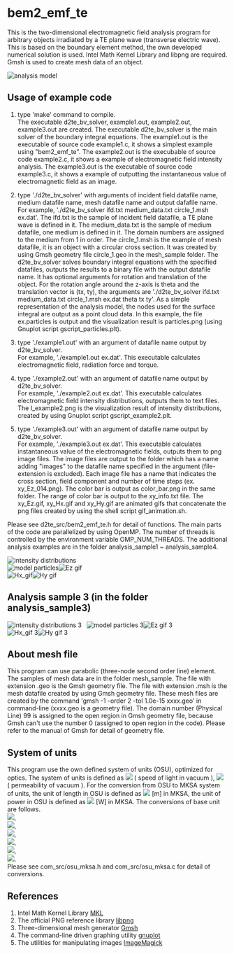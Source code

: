 # bem2_emf_te  

This is the two-dimensional electromagnetic field analysis program for arbitrary objects irradiated by a TE plane wave (transverse electric wave). 
This is based on the boundary element method, the own developed numerical solution is used.
Intel Math Kernel Library and libpng are required. 
Gmsh is used to create mesh data of an object.  

![analysis model](model_te.png "analysis model")  

## Usage of example code  

1. type 'make' command to compile.  
   The executable d2te_bv_solver, example1.out, example2.out, example3.out are created. 
   The executable d2te_bv_solver is the main solver of the boundary integral equations. 
   The example1.out is the executable of source code example1.c, it shows a simplest example using "bem2_emf_te". 
   The example2.out is the execubable of source code example2.c, it shows a example of electromagnetic field intensity analysis. 
   The example3.out is the executable of source code example3.c, it shows a example of outputting the instantaneous value of electromagnetic field as an image.

2. type './d2te_bv_solver' with arguments of incident field datafile name, medium datafile name, mesh datafile name and output dafafile name.  
   For example, './d2te_bv_solver ifd.txt medium_data.txt circle_1.msh ex.dat'. 
   The ifd.txt is the sample of incident field datafile, a TE plane wave is defined in it.
   The medium_data.txt is the sample of medium datafile, one medium is defined in it. The domain numbers are assigned to the medium from 1 in order. 
   The circle_1.msh is the example of mesh datafile, it is an object with a circular cross section. 
   It was created by using Gmsh geometry file circle_1.geo in the mesh_sample folder. 
   The d2te_bv_solver solves boundary integral equations with the specified datafiles, outputs the results to a binary file with the output datafile name. 
   It has optional arguments for rotation and translation of the object.
   For the rotation angle around the z-axis is theta and the translation vector is (tx, ty), the arguments are './d2te_bv_solver ifd.txt medium_data.txt circle_1.msh ex.dat theta tx ty'.
   As a simple representation of the analysis model, the nodes used for the surface integral are output as a point cloud data. 
   In this example, the file ex.particles is output and the visualization result is particles.png (using Gnuplot script gscript_particles.plt).  
   
3. type './example1.out' with an argument of datafile name output by d2te_bv_solver.  
   For example, './example1.out ex.dat'. 
   This executable calculates electromagnetic field, radiation force and torque.  
  
4. type './example2.out' with an argument of datafile name output by d2te_bv_solver.  
   For example, './example2.out ex.dat'. 
   This executable calculates electromagnetic field intensity distributions, outputs them to text files. 
   The I_example2.png is the visualization result of intensity distributions, created by using Gnuplot script gscript_example2.plt.  

5. type './example3.out' with an argument of datafile name output by d2te_bv_solver.  
   For example, './example3.out ex.dat'. 
   This executable calculates instantaneous value of the electromagnetic fields, outputs them to png image files. 
   The image files are output to the folder which has a name adding "images" to the datafile name specified in the argument (file-extension is excluded). 
   Each image file has a name that indicates the cross section, field component and number of time steps (ex. xy_Ez_014.png). 
   The color bar is output as color_bar.png in the same folder. 
   The range of color bar is output to the xy_info.txt file. 
   The xy_Ez.gif, xy_Hx.gif and xy_Hy.gif are animated gifs that concatenate the png files created by using the shell script gif_animation.sh.  
   
Please see d2te_src/bem2_emf_te.h for detail of functions. 
The main parts of the code are parallelized by using OpenMP. 
The number of threads is controlled by the environment variable OMP_NUM_THREADS. 
The additional analysis examples are in the folder analysis_sample1 ~ analysis_sample4.  

![intensity distributions](I_example2.png "intensity distributions (I_example2.png)")  
![model particles](particles.png "image of the object (particles.png)")![Ez gif](xy_Ez.gif "instantaneous value of the E_z (xy_Ez.gif)")  
![Hx_gif](xy_Hx.gif "instantaneous value of the H_x (xy_Hx.gif)")![Hy gif](xy_Hy.gif "instantaneous value of the H_y (xy_Hy.gif)")  


## Analysis sample 3 (in the folder analysis_sample3)  

![intensity distributions 3](analysis_sample3/I_example2.png "intensity distributions (analysis_sample3/I_example2.png)")  
![model particles 3](analysis_sample3/particles.png "image of the object (analysis_sample3/particles.png)")![Ez gif 3](analysis_sample3/xy_Ez.gif "instantaneous value of the E_z (analysis_sample3/xy_Ez.gif)")  
![Hx_gif 3](analysis_sample3/xy_Hx.gif "instantaneous value of the H_x (analysis_sample3/xy_Hx.gif)")![Hy gif 3](analysis_sample3/xy_Hy.gif "instantaneous value of the H_y (analysis_sample3/xy_Hy.gif)")  


## About mesh file

This program can use parabolic (three-node second order line) element. 
The samples of mesh data are in the folder mesh_sample. 
The file with extension .geo is the Gmsh geometry file. 
The file with extension .msh is the mesh datafile created by using Gmsh geometry file. 
These mesh files are created by the command 'gmsh -1 -order 2 -tol 1.0e-15 xxxx.geo' in command-line (xxxx.geo is a geometry file). 
The domain number (Physical Line) 99 is assigned to the open region in Gmsh geometry file, because Gmsh can't use the number 0 (assigned to open region in the code). 
Please refer to the manual of Gmsh for detail of geometry file.  


## System of units  

This program use the own defined system of units (OSU), optimized for optics. 
The system of units is defined as <img src="https://latex.codecogs.com/gif.latex?c_0=1"> ( speed of light in vacuum ), 
<img src="https://latex.codecogs.com/gif.latex?\mu_0=1"> ( permeability of vacuum ). 
For the conversion from OSU to MKSA system of units, the unit of length in OSU is defined as 
<img src="https://latex.codecogs.com/gif.latex?1\times10^{-6}"> [m] in MKSA, the unit of power in OSU is defined as
<img src="https://latex.codecogs.com/gif.latex?1\times10^{-3}"> [W] in MKSA. The conversions of base unit are follows.  
<img src="https://latex.codecogs.com/gif.latex?a=1\times10^{-6}">,  
<img src="https://latex.codecogs.com/gif.latex?b=1\times10^{-3}">,  
<img src="https://latex.codecogs.com/gif.latex?a\,\mathrm{[m]}=1\,\mathrm{[L]}">,  
<img src="https://latex.codecogs.com/gif.latex?\frac{ab}{c_0^3}\,\mathrm{[kg]}=1\,\mathrm{[M]}">,  
<img src="https://latex.codecogs.com/gif.latex?\frac{a}{c_0}\,\mathrm{[s]}=1\,\mathrm{[T]}">,  
<img src="https://latex.codecogs.com/gif.latex?\sqrt{\frac{b}{c_0\mu_0}}\,\mathrm{[A]}=1\,\mathrm{[I]}">.  
Please see com_src/osu_mksa.h and com_src/osu_mksa.c for detail of conversions.  


## References  

1. Intel Math Kernel Library [MKL](https://software.intel.com/mkl)  
2. The official PNG reference library [libpng](http://www.libpng.org/pub/png/libpng.html)  
3. Three-dimensional mesh generator [Gmsh](https://gmsh.info/)  
4. The command-line driven graphing utility [gnuplot](http://www.gnuplot.info/)  
5. The utilities for manipulating images [ImageMagick](https://imagemagick.org/)  
